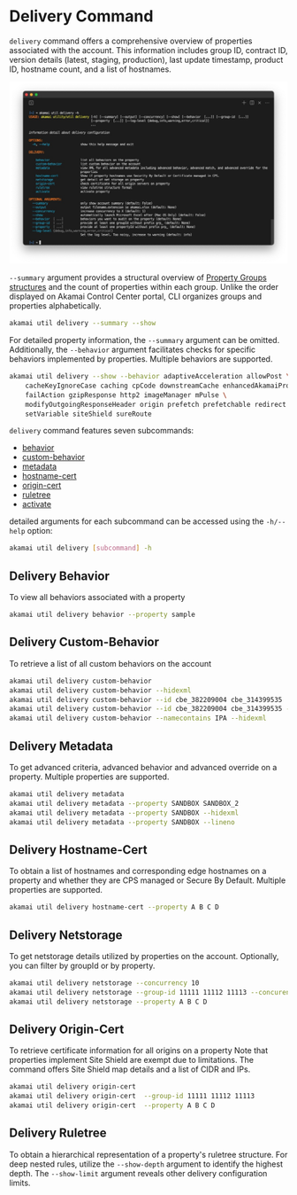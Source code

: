 # Delivery Command

`delivery` command offers a comprehensive overview of properties associated with the account. This information includes group ID, contract ID, version details (latest, staging, production), last update timestamp, product ID, hostname count, and a list of hostnames.

![delivery](./help/delivery.jpg)

`--summary` argument provides a structural overview of [Property Groups structures](https://control.akamai.com/apps/property-manager/#/groups) and the count of properties within each group. Unlike the order displayed on Akamai Control Center portal, CLI organizes groups and properties alphabetically.

```bash
akamai util delivery --summary --show
```

For detailed property information, the `--summary` argument can be omitted. Additionally, the `--behavior` argument facilitates checks for specific behaviors implemented by properties. Multiple behaviors are supported.

```bash
akamai util delivery --show --behavior adaptiveAcceleration allowPost \
    cacheKeyIgnoreCase caching cpCode downstreamCache enhancedAkamaiProtocol \
    failAction gzipResponse http2 imageManager mPulse \
    modifyOutgoingResponseHeader origin prefetch prefetchable redirect report \
    setVariable siteShield sureRoute
```

`delivery` command features seven subcommands:

- [behavior](#delivery-behavior)
- [custom-behavior](#delivery-custom-behavior)
- [metadata](#delivery-metadata)
- [hostname-cert](#delivery-hostname-cert)
- [origin-cert](#delivery-origin-cert)
- [ruletree](#delivery-ruletree)
- [activate]()

detailed arguments for each subcommand can be accessed using the `-h/--help` option:

```bash
akamai util delivery [subcommand] -h
```

## Delivery Behavior

To view all behaviors associated with a property

```bash
akamai util delivery behavior --property sample
```

## Delivery Custom-Behavior

To retrieve a list of all custom behaviors on the account

```bash
akamai util delivery custom-behavior
akamai util delivery custom-behavior --hidexml
akamai util delivery custom-behavior --id cbe_382209004 cbe_314399535
akamai util delivery custom-behavior --id cbe_382209004 cbe_314399535 --lineno
akamai util delivery custom-behavior --namecontains IPA --hidexml
```

## Delivery Metadata

To get advanced criteria, advanced behavior and advanced override on a property. Multiple properties are supported.

```bash
akamai util delivery metadata
akamai util delivery metadata --property SANDBOX SANDBOX_2
akamai util delivery metadata --property SANDBOX --hidexml
akamai util delivery metadata --property SANDBOX --lineno
```

## Delivery Hostname-Cert

To obtain a list of hostnames and corresponding edge hostnames on a property and whether they are CPS managed or Secure By Default. Multiple properties are supported.

```bash
akamai util delivery hostname-cert --property A B C D
```

## Delivery Netstorage

To get netstorage details utilized by properties on the account. Optionally, you can filter by groupId or by property.

```bash
akamai util delivery netstorage --concurrency 10
akamai util delivery netstorage --group-id 11111 11112 11113 --concurency 5
akamai util delivery netstorage --property A B C D
```

## Delivery Origin-Cert

To retrieve certificate information for all origins on a property
Note that properties implement Site Shield are exempt due to limitations. The command offers Site Shield map details and a list of CIDR and IPs.

```bash
akamai util delivery origin-cert
akamai util delivery origin-cert  --group-id 11111 11112 11113
akamai util delivery origin-cert  --property A B C D
```

## Delivery Ruletree

To obtain a hierarchical representation of a property's ruletree structure. For deep nested rules, utilize the `--show-depth` argument to identify the highest depth. The `--show-limit` argument reveals other delivery configuration limits.
